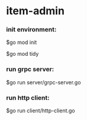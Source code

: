 # item-admin
### init environment:
$go mod init

$go mod tidy

### run grpc server:
$go run server/grpc-server.go

### run http client:
$go run client/http-client.go



